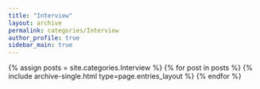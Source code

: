 ```yaml
---
title: "Interview"
layout: archive
permalink: categories/Interview
author_profile: true
sidebar_main: true
---
```


{% assign posts = site.categories.Interview %}
{% for post in posts %} {% include archive-single.html type=page.entries_layout %} {% endfor %}
